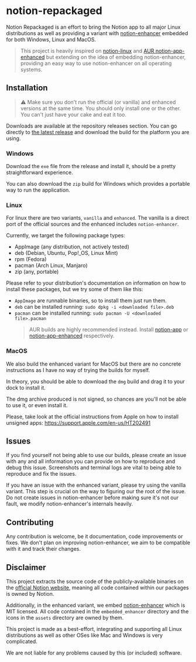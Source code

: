 # notion-repackaged

Notion Repackaged is an effort to bring the Notion app to all major Linux distributions as well as providing a variant with [notion-enhancer](https://github.com/notion-enhancer/notion-enhancer) embedded for both Windows, Linux and MacOS.

> This project is heavily inspired on [notion-linux](https://github.com/davidbailey00/notion-linux) and [AUR notion-app-enhanced](https://aur.archlinux.org/packages/notion-app-enhanced/) but extending on the idea of embedding notion-enhancer, providing an easy way to use notion-enhancer on all operating systems.

## Installation

> :warning: Make sure you don't run the official (or vanilla) and enhanced versions at the same time. You should only install one or the other. You can't just have your cake and eat it too.

Downloads are available at the repository releases section. 
You can go directly to [the latest release](https://github.com/notion-enhancer/notion-repackaged/releases/latest) and download the build for the platform you are using.

### Windows

Download the `exe` file from the release and install it, should be a pretty straightforward experience.

You can also download the `zip` build for Windows which provides a portable way to run the application.

### Linux

For linux there are two variants, `vanilla` and `enhanced`. The vanilla is a direct port of the official sources and the enhanced includes `notion-enhancer`.

Currently, we target the following package types:
- AppImage (any distribution, not actively tested)
- deb (Debian, Ubuntu, Pop!_OS, Linux Mint)
- rpm (Fedora)
- pacman (Arch Linux, Manjaro)
- zip (any, portable)

Please refer to your distribution's documentation on information on how to install these packages, but we try some of them like this:
- `AppImage` are runnable binaries, so to install them just run them. 
- `deb` can be installed running: `sudo dpkg -i <downloaded file>.deb`
- `pacman` can be installed running: `sudo pacman -U <downloaded file>.pacman`
  > AUR builds are highly recommended instead. Install [notion-app](https://aur.archlinux.org/packages/notion-app/) or [notion-app-enhanced](https://aur.archlinux.org/packages/notion-app-enhanced) respectively.

### MacOS

We also build the enhanced variant for MacOS but there are no concrete instructions as I have no way of trying the builds for myself.

In theory, you should be able to download the `dmg` build and drag it to your dock to install it.

The dmg archive produced is not signed, so chances are you'll not be able to use it, or even install it.

Please, take look at the official instructions from Apple on how to install unsigned apps: https://support.apple.com/en-us/HT202491

## Issues

If you find yourself not being able to use our builds, please create an issue with any and all information you can provide on how to reproduce and debug this issue. Screenshots and terminal logs are vital to being able to reproduce and fix the issues.

If you have an issue with the enhanced variant, please try using the vanilla variant. This step is crucial on the way to figuring our the root of the issue. Do not create issues in notion-enhancer before making sure it's not our fault, we modify notion-enhancer's internals heavily.

## Contributing

Any contribution is welcome, be it documentation, code improvements or fixes.
We don't plan on improving notion-enhancer, we aim to be compatible with it and track their changes.

## Disclaimer

This project extracts the source code of the publicly-available binaries on the [official Notion website](https://www.notion.so/desktop), meaning all code contained within our packages is owned by Notion.

Additionally, in the enhanced variant, we embed [notion-enhancer](https://github.com/notion-enhancer/notion-enhancer) which is MIT licensed. All code contained in the `embedded_enhancer` directory and the icons in the `assets` directory are owned by them.

This project is made as a best-effort, integrating and supporting all Linux distributions as well as other OSes like Mac and Windows is very complicated. 

We are not liable for any problems caused by this (or included) software.

